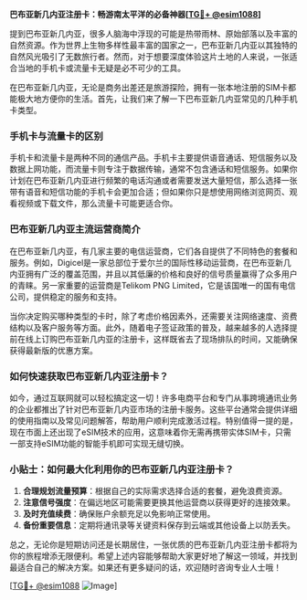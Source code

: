 **巴布亚新几内亚注册卡：畅游南太平洋的必备神器[[TG💪+ @esim1088](https://t.me/s/esim1088)]**

提到巴布亚新几内亚，很多人脑海中浮现的可能是热带雨林、原始部落以及丰富的自然资源。作为世界上生物多样性最丰富的国家之一，巴布亚新几内亚以其独特的自然风光吸引了无数旅行者。然而，对于想要深度体验这片土地的人来说，一张适合当地的手机卡或流量卡无疑是必不可少的工具。

在巴布亚新几内亚，无论是商务出差还是旅游探险，拥有一张本地注册的SIM卡都能极大地方便你的生活。首先，让我们来了解一下巴布亚新几内亚常见的几种手机卡类型。

### 手机卡与流量卡的区别

手机卡和流量卡是两种不同的通信产品。手机卡主要提供语音通话、短信服务以及数据上网功能，而流量卡则专注于数据传输，通常不包含通话和短信服务。如果你计划在巴布亚新几内亚进行频繁的电话沟通或者需要发送大量短信，那么选择一张带有语音和短信功能的手机卡会更加合适；但如果你只是想使用网络浏览网页、观看视频或下载文件，那么流量卡可能更适合你。

### 巴布亚新几内亚主流运营商简介

在巴布亚新几内亚，有几家主要的电信运营商，它们各自提供了不同特色的套餐和服务。例如，Digicel是一家总部位于爱尔兰的国际性移动运营商，在巴布亚新几内亚拥有广泛的覆盖范围，并且以其低廉的价格和良好的信号质量赢得了众多用户的青睐。另一家重要的运营商是Telikom PNG Limited，它是该国唯一的国有电信公司，提供稳定的服务和支持。

当你决定购买哪种类型的卡时，除了考虑价格因素外，还需要关注网络速度、资费结构以及客户服务等方面。此外，随着电子签证政策的普及，越来越多的人选择提前在线上订购巴布亚新几内亚的注册卡，这样既省去了现场排队的时间，又能确保获得最新版的优惠方案。

### 如何快速获取巴布亚新几内亚注册卡？

如今，通过互联网就可以轻松搞定这一切！许多电商平台和专门从事跨境通讯业务的企业都推出了针对巴布亚新几内亚市场的注册卡服务。这些平台通常会提供详细的使用指南以及常见问题解答，帮助用户顺利完成激活过程。特别值得一提的是，现在市面上还出现了eSIM技术的应用，这意味着你无需再携带实体SIM卡，只需一部支持eSIM功能的智能手机即可实现无缝切换。

### 小贴士：如何最大化利用你的巴布亚新几内亚注册卡？

1. **合理规划流量预算**：根据自己的实际需求选择合适的套餐，避免浪费资源。
2. **注意信号强度**：在偏远地区可能需要更换其他运营商以获得更好的连接效果。
3. **及时充值续费**：确保账户余额充足以免影响正常使用。
4. **备份重要信息**：定期将通讯录等关键资料保存到云端或其他设备上以防丢失。

总之，无论你是短期访问还是长期居住，一张优质的巴布亚新几内亚注册卡都将为你的旅程增添无限便利。希望上述内容能够帮助大家更好地了解这一领域，并找到最适合自己的解决方案。如果还有更多疑问的话，欢迎随时咨询专业人士哦！

[[TG💪+ @esim1088](https://t.me/s/esim1088) ![Image](https://i.postimg.cc/4NQfJmqS/Snipaste-2025-05-13-00-14-12.png)]